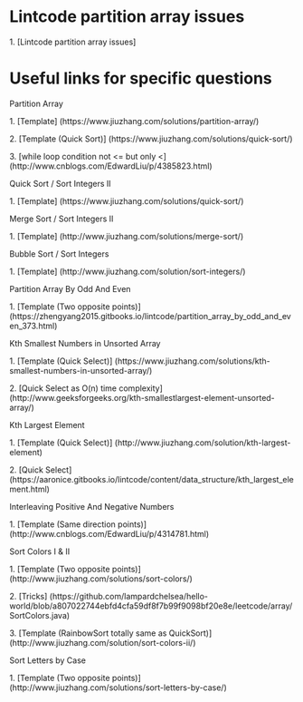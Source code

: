 # Lintcode partition array issues
<p>1. [Lintcode partition array issues]

# Useful links for specific questions
<p>Partition Array
<p>1. [Template] (https://www.jiuzhang.com/solutions/partition-array/)
<p>2. [Template (Quick Sort)] (https://www.jiuzhang.com/solutions/quick-sort/)
<p>3. [while loop condition not <= but only <] (http://www.cnblogs.com/EdwardLiu/p/4385823.html)

<p>Quick Sort / Sort Integers II
<p>1. [Template] (https://www.jiuzhang.com/solutions/quick-sort/)

<p>Merge Sort / Sort Integers II
<p>1. [Template] (http://www.jiuzhang.com/solutions/merge-sort/)

<p>Bubble Sort / Sort Integers
<p>1. [Template] (http://www.jiuzhang.com/solution/sort-integers/)

<p>Partition Array By Odd And Even
<p>1. [Template (Two opposite points)] (https://zhengyang2015.gitbooks.io/lintcode/partition_array_by_odd_and_even_373.html)

<p>Kth Smallest Numbers in Unsorted Array
<p>1. [Template (Quick Select)] (https://www.jiuzhang.com/solutions/kth-smallest-numbers-in-unsorted-array/)
<p>2. [Quick Select as O(n) time complexity] (http://www.geeksforgeeks.org/kth-smallestlargest-element-unsorted-array/)

<p>Kth Largest Element
<p>1. [Template (Quick Select)] (http://www.jiuzhang.com/solution/kth-largest-element)
<p>2. [Quick Select] (https://aaronice.gitbooks.io/lintcode/content/data_structure/kth_largest_element.html)

<p>Interleaving Positive And Negative Numbers
<p>1. [Template (Same direction points)] (http://www.cnblogs.com/EdwardLiu/p/4314781.html)

<p>Sort Colors I & II
<p>1. [Template (Two opposite points)] (http://www.jiuzhang.com/solutions/sort-colors/)
<p>2. [Tricks] (https://github.com/lampardchelsea/hello-world/blob/a807022744ebfd4cfa59df8f7b99f9098bf20e8e/leetcode/array/SortColors.java)
<p>3. [Template (RainbowSort totally same as QuickSort)] (http://www.jiuzhang.com/solution/sort-colors-ii/)

<p>Sort Letters by Case
<p>1. [Template (Two opposite points)] (http://www.jiuzhang.com/solutions/sort-letters-by-case/)



